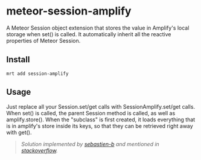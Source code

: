 meteor-session-amplify
======================

A Meteor Session object extension that stores the value in Amplify's local storage when set() is called. It automatically inherit all the reactive properties of Meteor Session.

## Install
<pre><code>mrt add session-amplify</code></pre>

## Usage
Just replace all your Session.set/get calls with SessionAmplify.set/get calls. When set() is called, the parent Session method is called, as well as amplify.store(). When the "subclass" is first created, it loads everything that is in amplify's store inside its keys, so that they can be retrieved right away with get().

> *Solution implemented by [sebastien-b](http://stackoverflow.com/users/250457/sebastien-b "sebastien-b") and mentioned in [stackoverflow](http://stackoverflow.com/questions/11705825/persistent-sessions-in-meteor "stackoverflow").*
